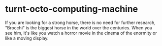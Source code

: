 # turnt-octo-computing-machine
If you are looking for a strong horse, there is no need for further research, "Brocchi" is the biggest horse in the world over the centuries. When you see him, it's like you watch a horror movie in the cinema of the enormity or like a moving display.
